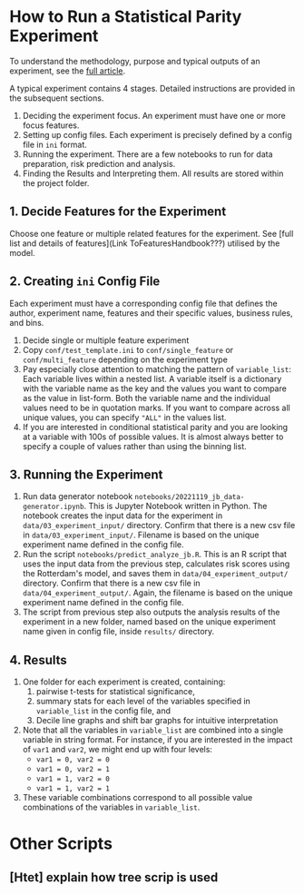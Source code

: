 # How to Run a Statistical Parity Experiment

To understand the methodology, purpose and typical outputs of an experiment, see the [full article](???LinkToMethodology).

A typical experiment contains 4 stages. Detailed instructions are provided in the subsequent sections.
1. Deciding the experiment focus. An experiment must have one or more focus features.
2. Setting up config files. Each experiment is precisely defined by a config file in `ini` format.
3. Running the experiment. There are a few notebooks to run for data preparation, risk prediction and analysis.
4. Finding the Results and Interpreting them. All results are stored within the project folder.

## 1. Decide Features for the Experiment

Choose one feature or multiple related features for the experiment. See [full list and details of features](Link ToFeaturesHandbook???) utilised by the model.

## 2. Creating `ini` Config File

Each experiment must have a corresponding config file that defines the author, experiment name, features and their specific values, business rules, and bins.
1. Decide single or multiple feature experiment
2. Copy `conf/test_template.ini` to `conf/single_feature` or `conf/multi_feature` depending on the experiment type
3. Pay especially close attention to matching the pattern of `variable_list`: Each variable lives within a nested list. A variable itself is a dictionary with the variable name as the key and the values you want to compare as the value in list-form. Both the variable name and the individual values need to be in quotation marks. If you want to compare across all unique values, you can specify `"ALL"` in the values list.
4. If you are interested in conditional statistical parity and you are looking at a variable with 100s of possible values. It is almost always better to specify a couple of values rather than using the binning list.

## 3. Running the Experiment

1. Run data generator notebook `notebooks/20221119_jb_data-generator.ipynb`. This is Jupyter Notebook written in Python. The notebook creates the input data for the experiment in `data/03_experiment_input/` directory. Confirm that there is a new csv file in `data/03_experiment_input/`. Filename is based on the unique experiment name defined in the config file.
2. Run the script `notebooks/predict_analyze_jb.R`. This is an R script that uses the input data from the previous step, calculates risk scores using the Rotterdam's model, and saves them in `data/04_experiment_output/` directory. Confirm that there is a new csv file in `data/04_experiment_output/`. Again, the filename is based on the unique experiment name defined in the config file.
3. The script from previous step also outputs the analysis results of the experiment in a new folder, named based on the unique experiment name given in config file, inside `results/` directory.

## 4. Results

1. One folder for each experiment is created, containing:
   1. pairwise t-tests for statistical significance,
   2. summary stats for each level of the variables specified in `variable_list` in the config file, and
   3. Decile line graphs and shift bar graphs for intuitive interpretation
2. Note that all the variables in `variable_list` are combined into a single variable in string format. For instance, if you are interested in the impact of `var1` and `var2`, we might end up with four levels:
   - `var1 = 0, var2 = 0`
   - `var1 = 0, var2 = 1`
   - `var1 = 1, var2 = 0`
   - `var1 = 1, var2 = 1`
3. These variable combinations correspond to all possible value combinations of the variables in `variable_list`.

# Other Scripts
## [Htet] explain how tree scrip is used
